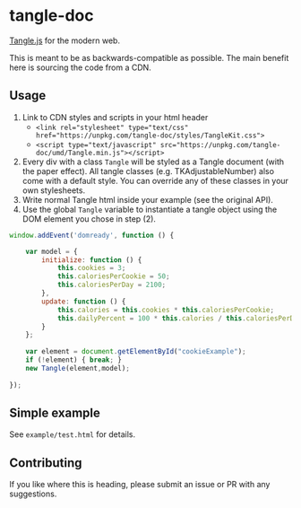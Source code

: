# tangle-doc

[Tangle.js](http://worrydream.com/Tangle/) for the modern web.

This is meant to be as backwards-compatible as possible. The main benefit here is sourcing the code from a CDN.

## Usage

1. Link to CDN styles and scripts in your html header
	- `<link rel="stylesheet" type="text/css" href="https://unpkg.com/tangle-doc/styles/TangleKit.css">`
	- `<script type="text/javascript" src="https://unpkg.com/tangle-doc/umd/Tangle.min.js"></script>`
2. Every div with a class `Tangle` will be styled as a Tangle document (with the paper effect). All tangle classes (e.g. TKAdjustableNumber) also come with a default style. You can override any of these classes in your own stylesheets.
3. Write normal Tangle html inside your example (see the original API).
4. Use the global `Tangle` variable to instantiate a tangle object using the DOM element you chose in step (2).

```javascript
window.addEvent('domready', function () {

    var model = {
        initialize: function () {
            this.cookies = 3;
            this.caloriesPerCookie = 50;
            this.caloriesPerDay = 2100;
        },
        update: function () {
            this.calories = this.cookies * this.caloriesPerCookie;
            this.dailyPercent = 100 * this.calories / this.caloriesPerDay;
        }
    };
    
    var element = document.getElementById("cookieExample");
    if (!element) { break; }
    new Tangle(element,model);
    
});
```

## Simple example

See `example/test.html` for details.

## Contributing

If you like where this is heading, please submit an issue or PR with any suggestions.